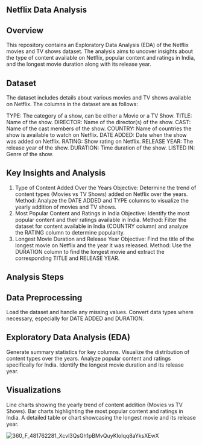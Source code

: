 ## Netflix Data Analysis

## Overview
This repository contains an Exploratory Data Analysis (EDA) of the Netflix movies and TV shows dataset. 
The analysis aims to uncover insights about the type of content available on Netflix, popular content and ratings in India, and the longest movie duration along with its release year.

## Dataset
The dataset includes details about various movies and TV shows available on Netflix. The columns in the dataset are as follows:

TYPE: The category of a show, can be either a Movie or a TV Show.
TITLE: Name of the show.
DIRECTOR: Name of the director(s) of the show.
CAST: Name of the cast members of the show.
COUNTRY: Name of countries the show is available to watch on Netflix.
DATE ADDED: Date when the show was added on Netflix.
RATING: Show rating on Netflix.
RELEASE YEAR: The release year of the show.
DURATION: Time duration of the show.
LISTED IN: Genre of the show.
## Key Insights and Analysis
1. Type of Content Added Over the Years
 Objective: Determine the trend of content types (Movies vs TV Shows) added on Netflix over the years.
Method: Analyze the DATE ADDED and TYPE columns to visualize the yearly addition of movies and TV shows.
2. Most Popular Content and Ratings in India
Objective: Identify the most popular content and their ratings available in India.
Method: Filter the dataset for content available in India (COUNTRY column) and analyze the RATING column to determine popularity.
3. Longest Movie Duration and Release Year
Objective: Find the title of the longest movie on Netflix and the year it was released.
Method: Use the DURATION column to find the longest movie and extract the corresponding TITLE and RELEASE YEAR.

## Analysis Steps
## Data Preprocessing
Load the dataset and handle any missing values.
Convert data types where necessary, especially for DATE ADDED and DURATION.

## Exploratory Data Analysis (EDA)
Generate summary statistics for key columns.
Visualize the distribution of content types over the years.
Analyze popular content and ratings specifically for India.
Identify the longest movie duration and its release year.

## Visualizations
Line charts showing the yearly trend of content addition (Movies vs TV Shows).
Bar charts highlighting the most popular content and ratings in India.
A detailed table or chart showcasing the longest movie and its release year.

![360_F_481762281_Xcvl3QsGh1pBMvQuyKIoIqq8aYksXEwX](https://github.com/Gemini-chirag/Netflix-project/assets/172970150/6c98ad63-c743-4e70-afa3-e03cf2064a1d)
